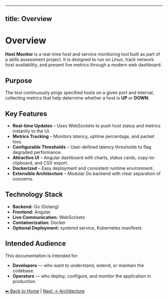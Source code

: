 ---

## title: Overview

# Overview

**Host Monitor** is a real-time host and service monitoring tool built as part of a skills assessment project.
It is designed to run on Linux, track network host availability, and present live metrics through a modern web dashboard.

## Purpose

The tool continuously pings specified hosts on a given port and interval, collecting metrics that help determine whether a host is **UP** or **DOWN**.

## Key Features

* **Real-time Updates** – Uses WebSockets to push host status and metrics instantly to the UI.
* **Metrics Tracking** – Monitors latency, uptime percentage, and packet loss.
* **Configurable Thresholds** – User-defined latency thresholds to flag degraded performance.
* **Attractive UI** – Angular dashboard with charts, status cards, copy-to-clipboard, and CSV export.
* **Dockerized** – Easy deployment and consistent runtime environment.
* **Extensible Architecture** – Modular Go backend with clear separation of concerns.

## Technology Stack

* **Backend:** Go (Golang)
* **Frontend:** Angular
* **Live Communication:** WebSockets
* **Containerization:** Docker
* **Optional Deployment:** systemd service, Kubernetes manifests

## Intended Audience

This documentation is intended for:

* **Developers** — who want to understand, extend, or maintain the codebase.
* **Operators** — who deploy, configure, and monitor the application in production.

[⬅ Back to Home](./) | [Next → Architecture](architecture.md)
